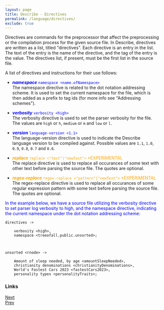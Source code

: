 ```yaml
---
layout: page
title: Describe - Directives
permalink: /language/directives/
exclude: true
---
```

Directives are commands for the preprocessor that affect the preprocessing or the compilation process for the given source file. In Describe, directives are written as a list, titled "directives". Each directive is an entry in the list. The text of the entry is the name of the directive, and the tag of the entry is the value. The directives list, if present, must be the first list in the source file.

A list of directives and instructions for their use follows:

* <span style="color:blue">**_namespace_** ```namespace <name.ofNamespace>```</span><br>
The namespace directive is related to the dot notation addressing scheme. It is used to set the current namespace for the file, which is then added as a prefix to tag ids (for more info see "Addressing schemes").

* <span style="color:blue">**_verbosity_** ```verbosity <high>```</span><br>
The verbosity directive is used to set the parser verbosity for the file. The values are ```high``` or ```h```, ```medium``` or ```m``` and ```low``` or ```l```.

* <span style="color:blue">**_version_** ```language-version <1.1>```</span><br>
The language-version directive is used to indicate the Describe language version to be compiled against. Possible values are ```1.1```, ```1.0```, ```0.9```, ```0.8```, ```0.7``` and ```0.6```.

* <span style="color:orange">**_replace_** ```replace <"text"|"newText">``` *EXPERIMENTAL</span><br>
The replace directive is used to replace all occurances of some text with other text before parsing the source file. The quotes are optional.

* <span style="color:orange">**_regex-replace_** ```regex-replace <"pattern"|"newText">``` *EXPERIMENTAL</span><br>
The regex-replace directive is used to replace all occurances of some regular expression pattern with some text before parsing the source file. The quotes are optional.

<span style="color:blue">In the example below, we have a source file utilizing the verbosity directive to set parser log verbosity to high, and the namespace directive, indicating the current namespace under the dot notation addressing scheme:</span>
```
directives -> 

	verbosity <high>,
	namespace <treeofall.public.unsorted>;



unsorted <rnode> ->

	Amount of sleep needed, by age <amountSleepNeeded>,
	christianity denominations <christianityDenominations>,
	World's Fastest Cars 2023 <fastestCars2023>,
	personality types <personalityTraits>;
```

### Links
[Next](/language/dot-notation)<br>
[Prev](/language/tagging)
